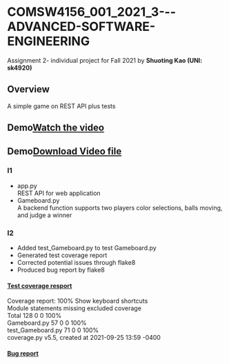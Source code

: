 # COMSW4156_001_2021_3---ADVANCED-SOFTWARE-ENGINEERING
Assignment 2- individual project for Fall 2021 by **Shuoting Kao (UNI: sk4920)**

## Overview ##
A simple game on REST API plus tests

## Demo[Watch the video](https://youtu.be/bK0KGo3IIcM)
## Demo[Download Video file](https://github.com/tim-kao/COMSW4156-ADVANCED-SOFTWARE-ENGINEERING-Assignment-I1-Implementing-A-Simple-Game/blob/main/demo/demo_sk4920.mp4)

### I1 
- app.py\
 REST API for web application
- Gameboard.py\
A backend function supports two players color selections, balls moving, and judge a winner

### I2
- Added test_Gameboard.py to test Gameboard.py
- Generated test coverage report
- Corrected potential issues through flake8
- Produced bug report by flake8

#### [Test coverage resport](https://github.com/tim-kao/COMSW4156-ADVANCED-SOFTWARE-ENGINEERING-Assignment-I1-Implementing-A-Simple-Game/blob/i2/Skeleton/htmlcov/index.html)
Coverage report: 100% Show keyboard shortcuts \
Module	statements	missing	excluded	coverage\
Total	128	0	0	100%\
Gameboard.py	57	0	0	100%\
test_Gameboard.py	71	0	0	100%\
coverage.py v5.5, created at 2021-09-25 13:59 -0400

#### [Bug report](https://github.com/tim-kao/COMSW4156-ADVANCED-SOFTWARE-ENGINEERING-Assignment-I1-Implementing-A-Simple-Game/blob/i2/Skeleton/bug.txt)
